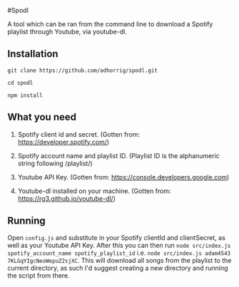 #Spodl

A tool which can be ran from the command line to download a Spotify playlist through Youtube, via youtube-dl.

## Installation

```
git clone https://github.com/adhorrig/spodl.git
```

```
cd spodl
```

```
npm install
```

## What you need

1) Spotify client id and secret. (Gotten from: https://developer.spotify.com/)

2) Spotify account name and playlist ID. (Playlist ID is the alphanumeric string following /playlist/)

2) Youtube API Key. (Gotten from: https://console.developers.google.com)

3) Youtube-dl installed on your machine. (Gotten from: https://rg3.github.io/youtube-dl/)

## Running

Open ```config.js``` and substitute in your Spotify clientId and clientSecret, as well as your Youtube API Key. After this you can then run ```node src/index.js spotify_account_name spotify_playlist_id``` i.e. ```node src/index.js adam4543 7KLGqYIgcNeoWepuZ2sjXC```. This will download all songs from the playlist to the current directory, as such I'd suggest creating a new directory and running the script from there.
